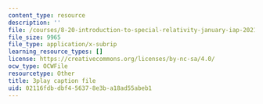 ```yaml
---
content_type: resource
description: ''
file: /courses/8-20-introduction-to-special-relativity-january-iap-2021/02116fdbdbf456378e3ba18ad55abeb1_PV6lhcTfSGU.vtt
file_size: 9965
file_type: application/x-subrip
learning_resource_types: []
license: https://creativecommons.org/licenses/by-nc-sa/4.0/
ocw_type: OCWFile
resourcetype: Other
title: 3play caption file
uid: 02116fdb-dbf4-5637-8e3b-a18ad55abeb1
---
```

